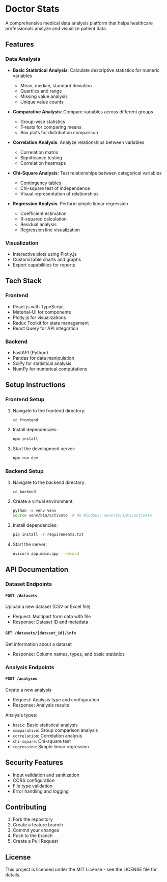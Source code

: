 # Doctor Stats

A comprehensive medical data analysis platform that helps healthcare professionals analyze and visualize patient data.

## Features

### Data Analysis
- **Basic Statistical Analysis**: Calculate descriptive statistics for numeric variables
  - Mean, median, standard deviation
  - Quartiles and range
  - Missing value analysis
  - Unique value counts

- **Comparative Analysis**: Compare variables across different groups
  - Group-wise statistics
  - T-tests for comparing means
  - Box plots for distribution comparison

- **Correlation Analysis**: Analyze relationships between variables
  - Correlation matrix
  - Significance testing
  - Correlation heatmaps

- **Chi-Square Analysis**: Test relationships between categorical variables
  - Contingency tables
  - Chi-square test of independence
  - Visual representation of relationships

- **Regression Analysis**: Perform simple linear regression
  - Coefficient estimation
  - R-squared calculation
  - Residual analysis
  - Regression line visualization

### Visualization
- Interactive plots using Plotly.js
- Customizable charts and graphs
- Export capabilities for reports

## Tech Stack

### Frontend
- React.js with TypeScript
- Material-UI for components
- Plotly.js for visualizations
- Redux Toolkit for state management
- React Query for API integration

### Backend
- FastAPI (Python)
- Pandas for data manipulation
- SciPy for statistical analysis
- NumPy for numerical computations

## Setup Instructions

### Frontend Setup
1. Navigate to the frontend directory:
   ```bash
   cd frontend
   ```

2. Install dependencies:
   ```bash
   npm install
   ```

3. Start the development server:
   ```bash
   npm run dev
   ```

### Backend Setup
1. Navigate to the backend directory:
   ```bash
   cd backend
   ```

2. Create a virtual environment:
   ```bash
   python -m venv venv
   source venv/bin/activate  # On Windows: venv\Scripts\activate
   ```

3. Install dependencies:
   ```bash
   pip install -r requirements.txt
   ```

4. Start the server:
   ```bash
   uvicorn app.main:app --reload
   ```

## API Documentation

### Dataset Endpoints

#### `POST /datasets`
Upload a new dataset (CSV or Excel file)
- Request: Multipart form data with file
- Response: Dataset ID and metadata

#### `GET /datasets/{dataset_id}/info`
Get information about a dataset
- Response: Column names, types, and basic statistics

### Analysis Endpoints

#### `POST /analyses`
Create a new analysis
- Request: Analysis type and configuration
- Response: Analysis results

Analysis types:
- `basic`: Basic statistical analysis
- `comparative`: Group comparison analysis
- `correlation`: Correlation analysis
- `chi-square`: Chi-square test
- `regression`: Simple linear regression

## Security Features

- Input validation and sanitization
- CORS configuration
- File type validation
- Error handling and logging

## Contributing

1. Fork the repository
2. Create a feature branch
3. Commit your changes
4. Push to the branch
5. Create a Pull Request

## License

This project is licensed under the MIT License - see the LICENSE file for details. 